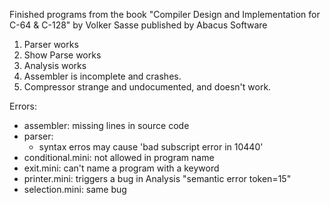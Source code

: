 Finished programs from the book
"Compiler Design and Implementation for C-64 & C-128"
by Volker Sasse
published by Abacus Software

1. Parser works
2. Show Parse works
3. Analysis works
4. Assembler is incomplete and crashes.
5. Compressor strange and undocumented, and doesn't work.

Errors:
* assembler: missing lines in source code
* parser: 
  - syntax erros may cause 'bad subscript error in 10440'
* conditional.mini: not allowed in program name
* exit.mini: can't name a program with a keyword
* printer.mini: triggers a bug in Analysis "semantic error token=15"
* selection.mini: same bug
